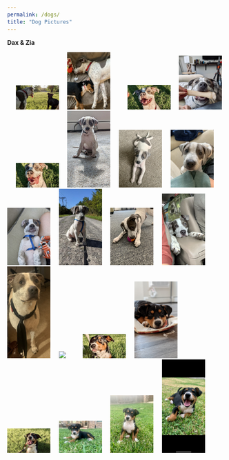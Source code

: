 ```yaml
---
permalink: /dogs/
title: "Dog Pictures"
---
```


**Dax & Zia**

&nbsp;&nbsp;&nbsp;&nbsp;
<img class="img" src="../assets/images/pups1.jpg" width="100px">&nbsp;&nbsp;&nbsp;&nbsp;
<img class="img" src="../assets/images/pups2.jpg" width="100px">&nbsp;&nbsp;&nbsp;&nbsp;
&nbsp;&nbsp;&nbsp;&nbsp;
<img class="img" src="../assets/images/Dax1.JPG" width="100px">&nbsp;&nbsp;&nbsp;&nbsp;
<img class="img" src="../assets/images/Dax2.JPG" width="100px">&nbsp;&nbsp;&nbsp;&nbsp;
<img class="img" src="../assets/images/Dax3.JPG" width="100px">&nbsp;&nbsp;&nbsp;&nbsp;
<img class="img" src="../assets/images/Dax4.JPG" width="100px">&nbsp;&nbsp;&nbsp;&nbsp;
<img class="img" src="../assets/images/Dax5.jpg" width="100px">&nbsp;&nbsp;&nbsp;&nbsp;
<img class="img" src="../assets/images/Dax6.jpg" width="100px">&nbsp;&nbsp;&nbsp;&nbsp;
<img class="img" src="../assets/images/Dax7.jpg" width="100px">&nbsp;&nbsp;&nbsp;&nbsp;
<img class="img" src="../assets/images/Dax8.JPG" width="100px">&nbsp;&nbsp;&nbsp;&nbsp;
<img class="img" src="../assets/images/Dax9.jpg" width="100px">&nbsp;&nbsp;&nbsp;&nbsp;
<img class="img" src="../assets/images/Dax10.jpg" width="100px">&nbsp;&nbsp;&nbsp;&nbsp;
<img class="img" src="../assets/images/Dax11.jpg" width="100px">&nbsp;&nbsp;&nbsp;&nbsp;
<img class="img" src="../assets/images/Dax12.jpg" width="100px">&nbsp;&nbsp;&nbsp;&nbsp;
&nbsp;&nbsp;&nbsp;&nbsp;
<img class="img" src="../assets/images/Zia1.JPG" width="100px">&nbsp;&nbsp;&nbsp;&nbsp;
<img class="img" src="../assets/images/Zia2.JPG" width="100px">&nbsp;&nbsp;&nbsp;&nbsp;
<img class="img" src="../assets/images/Zia3.jpg" width="100px">&nbsp;&nbsp;&nbsp;&nbsp;
<img class="img" src="../assets/images/Zia4.JPEG" width="100px">&nbsp;&nbsp;&nbsp;&nbsp;
<img class="img" src="../assets/images/Zia5.JPEG" width="100px">&nbsp;&nbsp;&nbsp;&nbsp;
<img class="img" src="../assets/images/Zia6.JPEG" width="100px">&nbsp;&nbsp;&nbsp;&nbsp;